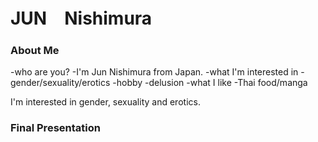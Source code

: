 
# JUN　Nishimura

### About Me
-who are you?
  -I'm Jun Nishimura from Japan.
-what I'm interested in
  -gender/sexuality/erotics
-hobby
  -delusion
-what I like
  -Thai food/manga

I'm interested in gender, sexuality and erotics.


### Final Presentation



